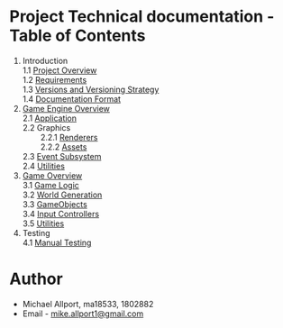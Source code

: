 # Project Technical documentation - Table of Contents
1. Introduction  
	1.1 [Project Overview](https://github.com/MikeAllport/CE301-Final-Year-Project/tree/main/TechnicalDocumentation/Introduction/Overview)  
	1.2 [Requirements](https://github.com/MikeAllport/CE301-Final-Year-Project/tree/main/TechnicalDocumentation/Introduction/Requirements)  
	1.3 [Versions and Versioning Strategy](https://github.com/MikeAllport/CE301-Final-Year-Project/tree/main/TechnicalDocumentation/Introduction/Versions)  
	1.4 [Documentation Format](https://github.com/MikeAllport/CE301-Final-Year-Project/tree/main/TechnicalDocumentation/Introduction/DocumentationFormat#format)  
2. [Game Engine Overview](https://github.com/MikeAllport/CE301-Final-Year-Project/tree/main/TechnicalDocumentation/GameEngine)  
	2.1 [Application](https://github.com/MikeAllport/CE301-Final-Year-Project/tree/main/TechnicalDocumentation/GameEngine/Application)  
	2.2 Graphics  
&nbsp;&nbsp;&nbsp;&nbsp;&nbsp;&nbsp;&nbsp;&nbsp;2.2.1 [Renderers](https://github.com/MikeAllport/CE301-Final-Year-Project/tree/main/TechnicalDocumentation/GameEngine/Graphics/Renderers#renderers-overview)   
&nbsp;&nbsp;&nbsp;&nbsp;&nbsp;&nbsp;&nbsp;&nbsp;2.2.2 [Assets](https://github.com/MikeAllport/CE301-Final-Year-Project/tree/main/TechnicalDocumentation/GameEngine/Graphics/Assets#assets-overview)  
	2.3 [Event Subsystem](https://github.com/MikeAllport/CE301-Final-Year-Project/tree/main/TechnicalDocumentation/GameEngine/EventSubsystem#event-subsystem-overview)  
	2.4 [Utilities](https://github.com/MikeAllport/CE301-Final-Year-Project/tree/main/TechnicalDocumentation/GameEngine/Utilities)  
3. [Game Overview](https://github.com/MikeAllport/CE301-Final-Year-Project/tree/main/TechnicalDocumentation/Game)  
	3.1 [Game Logic](https://github.com/MikeAllport/CE301-Final-Year-Project/tree/main/TechnicalDocumentation/Game/GameLogic#game-logic-overview)  
	3.2 [World Generation](https://github.com/MikeAllport/CE301-Final-Year-Project/tree/main/TechnicalDocumentation/Game/WorldGeneration#world-generation-overview)  
	3.3 [GameObjects](https://github.com/MikeAllport/CE301-Final-Year-Project/tree/main/TechnicalDocumentation/Game/GameObjects#game-objects-overview)  
	3.4 [Input Controllers](https://github.com/MikeAllport/CE301-Final-Year-Project/tree/main/TechnicalDocumentation/Game/InputControllers#input-controller-overview)  
	3.5 [Utilities](https://github.com/MikeAllport/CE301-Final-Year-Project/tree/main/TechnicalDocumentation/Game/Utilities#utilities-overview)  
4. Testing  
	4.1 [Manual Testing](https://github.com/MikeAllport/CE301-Final-Year-Project/tree/main/TechnicalDocumentation/Testing/ManualTesting)  

# Author
* Michael Allport, ma18533, 1802882
* Email - mike.allport1@gmail.com
